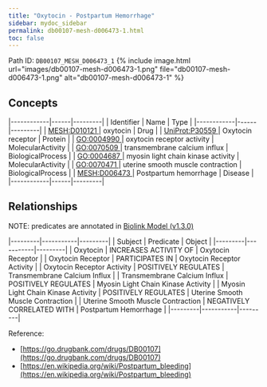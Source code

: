 ```yaml
---
title: "Oxytocin - Postpartum Hemorrhage"
sidebar: mydoc_sidebar
permalink: db00107-mesh-d006473-1.html
toc: false 
---
```



Path ID: `DB00107_MESH_D006473_1`
{% include image.html url="images/db00107-mesh-d006473-1.png" file="db00107-mesh-d006473-1.png" alt="db00107-mesh-d006473-1" %}

## Concepts

|------------|------|---------|
| Identifier | Name | Type    |
|------------|------|---------|
| <a href="https://identifiers.org/MESH:D010121">MESH:D010121 </a> | oxytocin | Drug |
| <a href="https://identifiers.org/UniProt:P30559">UniProt:P30559 </a> | Oxytocin receptor | Protein |
| <a href="https://identifiers.org/GO:0004990">GO:0004990 </a> | oxytocin receptor activity | MolecularActivity |
| <a href="https://identifiers.org/GO:0070509">GO:0070509 </a> | transmembrane calcium influx | BiologicalProcess |
| <a href="https://identifiers.org/GO:0004687">GO:0004687 </a> | myosin light chain kinase activity | MolecularActivity |
| <a href="https://identifiers.org/GO:0070471">GO:0070471 </a> | uterine smooth muscle contraction | BiologicalProcess |
| <a href="https://identifiers.org/MESH:D006473">MESH:D006473 </a> | Postpartum hemorrhage | Disease |
|------------|------|---------|

## Relationships


NOTE: predicates are annotated in <a href="https://github.com/biolink/biolink-model/releases/tag/v1.3.0">Biolink Model (v1.3.0)</a>

|---------|-----------|---------|
| Subject | Predicate | Object  |
|---------|-----------|---------|
| Oxytocin | INCREASES ACTIVITY OF | Oxytocin Receptor |
| Oxytocin Receptor | PARTICIPATES IN | Oxytocin Receptor Activity |
| Oxytocin Receptor Activity | POSITIVELY REGULATES | Transmembrane Calcium Influx |
| Transmembrane Calcium Influx | POSITIVELY REGULATES | Myosin Light Chain Kinase Activity |
| Myosin Light Chain Kinase Activity | POSITIVELY REGULATES | Uterine Smooth Muscle Contraction |
| Uterine Smooth Muscle Contraction | NEGATIVELY CORRELATED WITH | Postpartum Hemorrhage |
|---------|-----------|---------|

Reference: 
  - [https://go.drugbank.com/drugs/DB00107](https://go.drugbank.com/drugs/DB00107)
  - [https://en.wikipedia.org/wiki/Postpartum_bleeding](https://en.wikipedia.org/wiki/Postpartum_bleeding)
